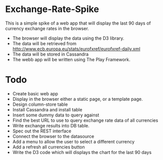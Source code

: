 Exchange-Rate-Spike
===================

This is a simple spike of a web app that will display the last 90 days of currency exchange rates in the browser.

* The browser will display the data using the D3 library.
* The data will be retrieved from http://www.ecb.europa.eu/stats/eurofxref/eurofxref-daily.xml
* The data will be stored in Cassandra
* The webb app will be written using The Play Framework.


Todo
====

* Create basic web app
* Display in the browser either a static page, or a template page.
* Design column-store table
* Install Cassandra and install table
* Insert some dummy data to query against
* Find the best URL to use to query exchange rate data of all currencies
* Write exchange results into DB table.
* Spec out the REST interface
* Connect the browser to the datasource
* Add a menu to allow the user to select a different currency
* Add a refresh all currencies button
* Write the D3 code which will displays the chart for the last 90 days



